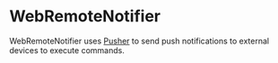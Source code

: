 WebRemoteNotifier
=================

WebRemoteNotifier uses [Pusher](http://pusher.com) to send push notifications to external devices to execute commands.
